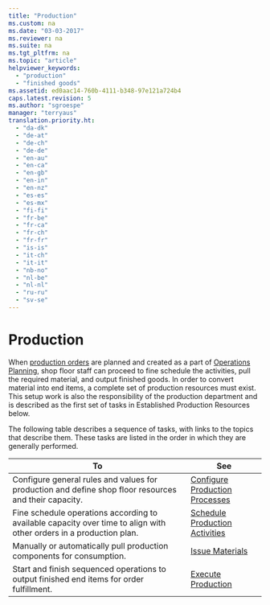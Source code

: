 ```yaml
---
title: "Production"
ms.custom: na
ms.date: "03-03-2017"
ms.reviewer: na
ms.suite: na
ms.tgt_pltfrm: na
ms.topic: "article"
helpviewer_keywords: 
  - "production"
  - "finished goods"
ms.assetid: ed0aac14-760b-4111-b348-97e121a724b4
caps.latest.revision: 5
ms.author: "sgroespe"
manager: "terryaus"
translation.priority.ht: 
  - "da-dk"
  - "de-at"
  - "de-ch"
  - "de-de"
  - "en-au"
  - "en-ca"
  - "en-gb"
  - "en-in"
  - "en-nz"
  - "es-es"
  - "es-mx"
  - "fi-fi"
  - "fr-be"
  - "fr-ca"
  - "fr-ch"
  - "fr-fr"
  - "is-is"
  - "it-ch"
  - "it-it"
  - "nb-no"
  - "nl-be"
  - "nl-nl"
  - "ru-ru"
  - "sv-se"
---
```

# Production
When [production orders](../Production/about-production-orders.md) are planned and created as a part of [Operations Planning](../OperationsPlanning/operations-planning.md), shop floor staff can proceed to fine schedule the activities, pull the required material, and output finished goods. In order to convert material into end items, a complete set of production resources must exist. This setup work is also the responsibility of the production department and is described as the first set of tasks in Established Production Resources below.  
  
 The following table describes a sequence of tasks, with links to the topics that describe them. These tasks are listed in the order in which they are generally performed.  
  
|**To**|**See**|  
|------------|-------------|  
|Configure general rules and values for production and define shop floor resources and their capacity.|[Configure Production Processes](../Production/configure-production-processes.md)|  
|Fine schedule operations according to available capacity over time to align with other orders in a production plan.|[Schedule Production Activities](../Production/schedule-production-activities.md)|  
|Manually or automatically pull production components for consumption.|[Issue Materials](../Production/issue-materials.md)|  
|Start and finish sequenced operations to output finished end items for order fulfillment.|[Execute Production](../Production/execute-production.md)|